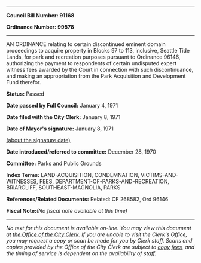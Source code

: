 

********

**Council Bill Number: 91168**
   
**Ordinance Number: 99578**
********

 AN ORDINANCE relating to certain discontinued eminent domain proceedings to acquire property in Blocks 97 to 113, inclusive, Seattle Tide Lands, for park and recreation purposes pursuant to Ordinance 96146, authorizing the payment to respondents of certain undisputed expert witness fees awarded by the Court in connection with such discontinuance, and making an appropriation from the Park Acquisition and Development Fund therefor.

**Status:** Passed
   
**Date passed by Full Council:** January 4, 1971
   
**Date filed with the City Clerk:** January 8, 1971
   
**Date of Mayor's signature:** January 8, 1971
   
[(about the signature date)](/~public/approvaldate.htm)
   
   
   
**Date introduced/referred to committee:** December 28, 1970
   
**Committee:** Parks and Public Grounds
   
   
**Index Terms:** LAND-ACQUISITION, CONDEMNATION, VICTIMS-AND-WITNESSES, FEES, DEPARTMENT-OF-PARKS-AND-RECREATION, BRIARCLIFF, SOUTHEAST-MAGNOLIA, PARKS

**References/Related Documents:** Related: CF 268582, Ord 96146

**Fiscal Note:**_(No fiscal note available at this time)_
********

_No text for this document is available on-line. You may view this document at [the Office of the City Clerk](http://www.seattle.gov/leg/clerk/contactUs.htm). If you are unable to visit the Clerk's Office, you may request a copy or scan be made for you by Clerk staff. Scans and copies provided by the Office of the City Clerk are subject to [copy fees](http://clerk.seattle.gov/~public/clerkfees.htm), and the timing of service is dependent on the availability of staff._

